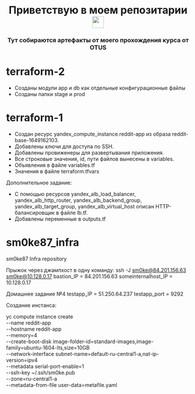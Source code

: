 <h1 align="center">Приветствую в моем репозитарии
<img src="https://github.com/blackcater/blackcater/raw/main/images/Hi.gif" height="32"/></h1>
<h3 align="center">Тут собираются артефакты от моего прохождения курса от OTUS</h3>

# terraform-2
* Созданы модули app и db как отдельные конфигурационные файлы
* Созданы папки stage и prod

# terraform-1
* Создан ресурс yandex_compute_instance.reddit-app из образа reddit-base-1649162103.
* Добавлены ключи для доступа по SSH.
* Добавлены провиженеры для развертывания приложения.
* Все строковые значения, id, пути файлов вынесены в variables.
* Объявления в файле variables.tf
* Значения в файле terraform.tfvars

Дополнительное задание:

* С помощью ресурсов yandex_alb_load_balancer, yandex_alb_http_router, yandex_alb_backend_group, yandex_alb_target_group, yandex_alb_virtual_host описан HTTP-балансировщик в файле lb.tf.
* Добавлены переменные в outputs.tf

# sm0ke87_infra
sm0ke87 Infra repository

Прыжок через джампхост в одну команду:
ssh -J sm0ke@84.201.156.63 sm0ke@10.128.0.17
bastion_IP = 84.201.156.63
someinternalhost_IP = 10.128.0.17


Домашнее задание №4
testapp_IP = 51.250.64.237
testapp_port = 9292

Создание инстанса:

yc compute instance create \
  --name reddit-app \
  --hostname reddit-app \
  --memory=4 \
  --create-boot-disk image-folder-id=standard-images,image-family=ubuntu-1604-lts,size=10GB \
  --network-interface subnet-name=default-ru-central1-a,nat-ip-version=ipv4 \
  --metadata serial-port-enable=1 \
  --ssh-key ~/.ssh/sm0ke.pub \
  --zone=ru-central1-a \
  --metadata-from-file user-data=metafile.yaml
